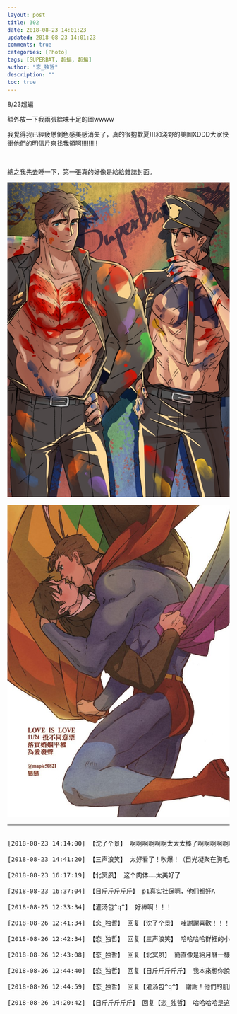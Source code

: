 ```yaml
---
layout: post
title: 302
date: 2018-08-23 14:01:23
updated: 2018-08-23 14:01:23
comments: true
categories: [Photo]
tags: [SUPERBAT, 超蝠, 超蝙]
author: "恋_独哲"
description: ""
toc: true
---
```


<p>8/23超蝙</p> 
<p>額外放一下我兩張給味十足的圖wwww</p> 
<p>我覺得我已經疲憊倒色感美感消失了，真的很抱歉夏川和淺野的美圖XDDD大家快衝他們的明信片來找我領啊!!!!!!!!!</p> 
<p><br /></p> 
<p>總之我先去睡一下，第一張真的好像是給給雜誌封面。</p>

![](https://raw.githubusercontent.com/alicewish/maple50821/master/img_YW5MWVN1NEpoZFVJQjVENzR4V29ZWDd3eWpEM0JENnp3dnBOVmhiV3pkK3dzbmFLbmpLTUhBPT0.jpg)

![](https://raw.githubusercontent.com/alicewish/maple50821/master/img_YW5MWVN1NEpoZFVJQjVENzR4V29ZUnZBZHFlMGRSNzh2eHpGU1QzbmdHQlRVd3gyYTMycUZRPT0.jpg)

---

<pre>

[2018-08-23 14:14:00] 【沈了个景】 啊啊啊啊啊啊太太太棒了啊啊啊啊啊啊啊啊我吹爆！！！

[2018-08-23 14:41:20] 【三声浪笑】 太好看了！吹爆！（目光凝聚在胸毛上无法离开....

[2018-08-23 16:17:19] 【北冥夙】 这个肉体……太美好了

[2018-08-23 16:37:04] 【日斤斤斤斤斤】 p1真实社保啊，他们都好A

[2018-08-25 12:33:34] 【灌汤包^q^】 好棒啊！！！

[2018-08-26 12:41:34] 【恋_独哲】 回复【沈了个景】 哇謝謝喜歡！！！！我最喜歡畫他兩的肌肉啦！

[2018-08-26 12:42:34] 【恋_独哲】 回复【三声浪笑】 哈哈哈哈群裡的小夥伴們看到胸毛就要提鋼刷，氪星胸毛刷鍋子最乾淨

[2018-08-26 12:43:08] 【恋_独哲】 回复【北冥夙】 簡直像是給月曆一樣，非常的雜誌封面了！

[2018-08-26 12:44:40] 【恋_独哲】 回复【日斤斤斤斤斤】 我本來想你說的A是社情的A還是ABO的A不過後來想想其實無所謂！反正都是。

[2018-08-26 12:44:59] 【恋_独哲】 回复【灌汤包^q^】 謝謝！他們的肌肉太棒啦！

[2018-08-26 14:20:42] 【日斤斤斤斤斤】 回复【恋_独哲】 哈哈哈哈是这样啦，都是一个意思xd

</pre>